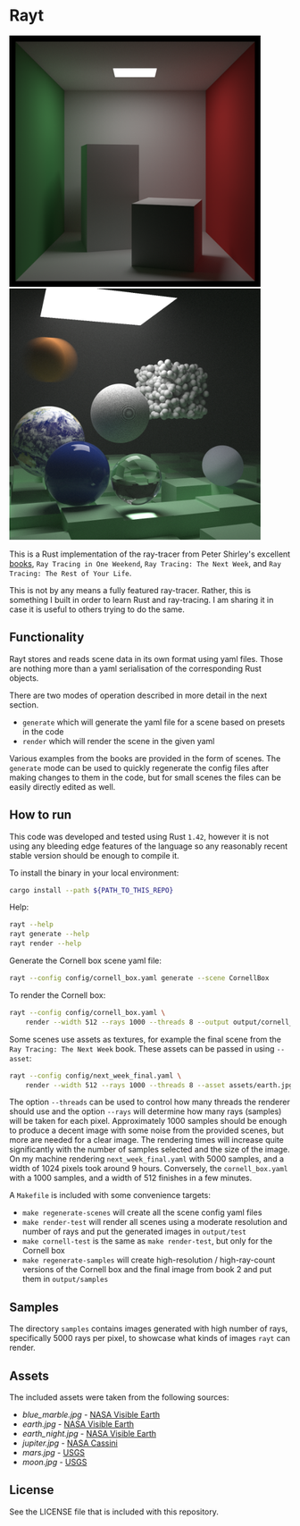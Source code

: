 # Rayt

<p float="left">
  <img src="/samples/cornell_box.png" width="450" />
  <img src="/samples/next_week_final.png" width="450" />
</p>

This is a Rust implementation of the ray-tracer from Peter Shirley's excellent [books][books],
`Ray Tracing in One Weekend`, `Ray Tracing: The Next Week`, and `Ray Tracing: The Rest of Your Life`.

This is not by any means a fully featured ray-tracer. Rather, this is something I built in order to learn Rust
and ray-tracing. I am sharing it in case it is useful to others trying to do the same.

## Functionality
Rayt stores and reads scene data in its own format using yaml files. Those are nothing more than a yaml
serialisation of the corresponding Rust objects.

There are two modes of operation described in more detail in the next section.
- `generate` which will generate the yaml file for a scene based on presets in the code
- `render` which will render the scene in the given yaml

Various examples from the books are provided in the form of scenes. The `generate` mode can be used to
quickly regenerate the config files after making changes to them in the code, but for small scenes the files 
can be easily directly edited as well.

## How to run
This code was developed and tested using Rust `1.42`, however it is not using any bleeding edge features of
the language so any reasonably recent stable version should be enough to compile it.

To install the binary in your local environment:
```bash
cargo install --path ${PATH_TO_THIS_REPO} 
```

Help:
```bash
rayt --help
rayt generate --help
rayt render --help
```

Generate the Cornell box scene yaml file:
```bash
rayt --config config/cornell_box.yaml generate --scene CornellBox
```

To render the Cornell box:
```bash
rayt --config config/cornell_box.yaml \
    render --width 512 --rays 1000 --threads 8 --output output/cornell_box.png
```

Some scenes use assets as textures, for example the final scene from the `Ray Tracing: The Next Week` book.
These assets can be passed in using `--asset`:
```bash
rayt --config config/next_week_final.yaml \
    render --width 512 --rays 1000 --threads 8 --asset assets/earth.jpg --output output/next_week_final.png
```

The option `--threads` can be used to control how many threads the renderer should use and the option `--rays`
will determine how many rays (samples) will be taken for each pixel. Approximately 1000 samples should be
enough to produce a decent image with some noise from the provided scenes, but more are needed for a clear
image. The rendering times will increase quite significantly with the number of samples selected and the size
of the image. On my machine rendering `next_week_final.yaml` with 5000 samples, and a width of 1024 pixels
took around 9 hours. Conversely, the `cornell_box.yaml` with a 1000 samples, and a width of 512 finishes in a
few minutes.

A `Makefile` is included with some convenience targets:
- `make regenerate-scenes` will create all the scene config yaml files
- `make render-test` will render all scenes using a moderate resolution and number of rays and put the
  generated images in `output/test`
- `make cornell-test` is the same as `make render-test`, but only for the Cornell box
- `make regenerate-samples` will create high-resolution / high-ray-count versions of the Cornell box and the
  final image from book 2 and put them in `output/samples`

## Samples
The directory `samples` contains images generated with high number of rays, specifically 5000 rays per pixel,
to showcase what kinds of images `rayt` can render.

## Assets

The included assets were taken from the following sources:

- _blue_marble.jpg_ - [NASA Visible Earth][nasa-visible-earth]
- _earth.jpg_ - [NASA Visible Earth][nasa-visible-earth]
- _earth_night.jpg_ - [NASA Visible Earth][nasa-visible-earth]
- _jupiter.jpg_ - [NASA Cassini][nasa-cassini]
- _mars.jpg_ - [USGS][usgs-mars]
- _moon.jpg_ - [USGS][usgs-moon]

## License

See the LICENSE file that is included with this repository.

[books]: https://github.com/RayTracing/raytracing.github.io
[nasa-visible-earth]: https://visibleearth.nasa.gov/
[nasa-cassini]: https://solarsystem.nasa.gov/missions/cassini/galleries/
[usgs-mars]: https://astrogeology.usgs.gov/search/details/Mars/Viking/MDIM21/Mars_Viking_MDIM21_ClrMosaic_global_232m/cub
[usgs-moon]: https://astrogeology.usgs.gov/search/map/Moon/Clementine/UVVIS/Lunar_Clementine_UVVIS_750nm_Global_Mosaic_118m_v2